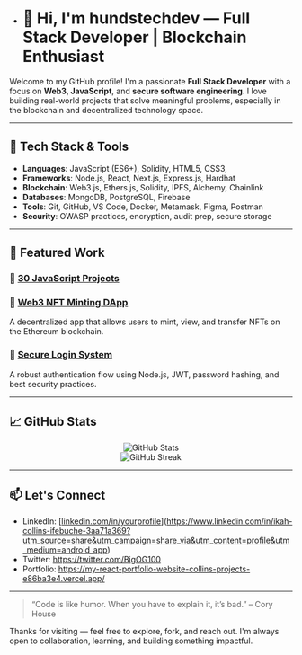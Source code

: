 

- # 👋 Hi, I'm hundstechdev — Full Stack Developer | Blockchain Enthusiast 

Welcome to my GitHub profile! I'm a passionate **Full Stack Developer** with a focus on **Web3, JavaScript**, and **secure software engineering**. I love building real-world projects that solve meaningful problems, especially in the blockchain and decentralized technology space.

---

## 🔧 Tech Stack & Tools

- **Languages**: JavaScript (ES6+), Solidity, HTML5, CSS3, 
- **Frameworks**: Node.js, React, Next.js, Express.js, Hardhat
- **Blockchain**: Web3.js, Ethers.js, Solidity, IPFS, Alchemy, Chainlink
- **Databases**: MongoDB, PostgreSQL, Firebase
- **Tools**: Git, GitHub, VS Code, Docker, Metamask, Figma, Postman
- **Security**: OWASP practices, encryption, audit prep, secure storage

---

## 🧩 Featured Work

### 🔸 [30 JavaScript Projects](https://github.com/yourusername/30-js-projects)


### 🔸 [Web3 NFT Minting DApp](https://github.com/yourusername/nft-minting-dapp)
A decentralized app that allows users to mint, view, and transfer NFTs on the Ethereum blockchain.

### 🔸 [Secure Login System](https://github.com/yourusername/secure-auth)
A robust authentication flow using Node.js, JWT, password hashing, and best security practices.

---

## 📈 GitHub Stats

<p align="center">
  <img src="https://github-readme-stats.vercel.app/api?username=hundstechdev&show_icons=true&theme=radical" alt="GitHub Stats" />
  <br />
  <img src="https://github-readme-streak-stats.herokuapp.com?user=hundstechdev&theme=radical" alt="GitHub Streak" />
</p>

---

## 📫 Let's Connect

- LinkedIn: [[linkedin.com/in/yourprofile](https://linkedin.com/in/yourprofile)](https://www.linkedin.com/in/ikah-collins-ifebuche-3aa71a369?utm_source=share&utm_campaign=share_via&utm_content=profile&utm_medium=android_app)
- Twitter: https://twitter.com/BigOG100
- Portfolio: https://my-react-portfolio-website-collins-projects-e86ba3e4.vercel.app/

---

> “Code is like humor. When you have to explain it, it’s bad.” – Cory House

Thanks for visiting — feel free to explore, fork, and reach out. I'm always open to collaboration, learning, and building something impactful.


<!---
hundstechdev/hundstechdev is a ✨ special ✨ repository because its `README.md` (this file) appears on your GitHub profile.
You can click the Preview link to take a look at your changes.
--->
